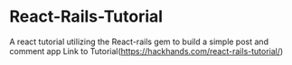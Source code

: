 # React-Rails-Tutorial
A react tutorial utilizing the React-rails gem to build a simple post and comment app
Link to Tutorial(https://hackhands.com/react-rails-tutorial/)
